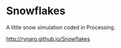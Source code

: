 Snowflakes
==========

A little snow simulation coded in Processing.

http://rynaro.github.io/Snowflakes
